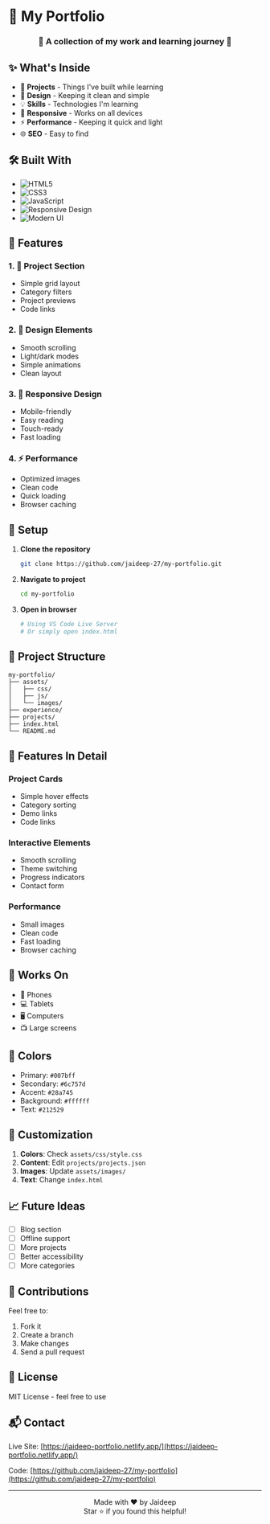 # 🚀 My Portfolio

<div align="center">
  <h3>🌟 A collection of my work and learning journey 🌟</h3>
</div>

## ✨ What's Inside

- 🎯 **Projects** - Things I've built while learning
- 🎨 **Design** - Keeping it clean and simple
- 💡 **Skills** - Technologies I'm learning
- 📱 **Responsive** - Works on all devices
- ⚡ **Performance** - Keeping it quick and light
- 🌐 **SEO** - Easy to find

## 🛠️ Built With

- ![HTML5](https://img.shields.io/badge/HTML5-E34F26?style=flat&logo=html5&logoColor=white)
- ![CSS3](https://img.shields.io/badge/CSS3-1572B6?style=flat&logo=css3&logoColor=white)
- ![JavaScript](https://img.shields.io/badge/JavaScript-F7DF1E?style=flat&logo=javascript&logoColor=black)
- ![Responsive Design](https://img.shields.io/badge/Responsive-Design-blue?style=flat)
- ![Modern UI](https://img.shields.io/badge/Modern-UI-green?style=flat)

## 🎯 Features

### 1. 💼 Project Section
- Simple grid layout
- Category filters
- Project previews
- Code links

### 2. 🎨 Design Elements
- Smooth scrolling
- Light/dark modes
- Simple animations
- Clean layout

### 3. 📱 Responsive Design
- Mobile-friendly
- Easy reading
- Touch-ready
- Fast loading

### 4. ⚡ Performance
- Optimized images
- Clean code
- Quick loading
- Browser caching

## 🚀 Setup

1. **Clone the repository**
   ```bash
   git clone https://github.com/jaideep-27/my-portfolio.git
   ```

2. **Navigate to project**
   ```bash
   cd my-portfolio
   ```

3. **Open in browser**
   ```bash
   # Using VS Code Live Server
   # Or simply open index.html
   ```

## 📂 Project Structure

```
my-portfolio/
├── assets/
│   ├── css/
│   ├── js/
│   └── images/
├── experience/
├── projects/
├── index.html
└── README.md
```

## 💫 Features In Detail

### Project Cards
- Simple hover effects
- Category sorting
- Demo links
- Code links

### Interactive Elements
- Smooth scrolling
- Theme switching
- Progress indicators
- Contact form

### Performance
- Small images
- Clean code
- Fast loading
- Browser caching

## 📱 Works On

- 📱 Phones
- 💻 Tablets
- 🖥️ Computers
- 📺 Large screens

## 🎨 Colors

- Primary: `#007bff`
- Secondary: `#6c757d`
- Accent: `#28a745`
- Background: `#ffffff`
- Text: `#212529`

## 🔧 Customization

1. **Colors**: Check `assets/css/style.css`
2. **Content**: Edit `projects/projects.json`
3. **Images**: Update `assets/images/`
4. **Text**: Change `index.html`

## 📈 Future Ideas

- [ ] Blog section
- [ ] Offline support
- [ ] More projects
- [ ] Better accessibility
- [ ] More categories

## 🤝 Contributions

Feel free to:
1. Fork it
2. Create a branch
3. Make changes
4. Send a pull request

## 📄 License

MIT License - feel free to use

## 📬 Contact

Live Site: [https://jaideep-portfolio.netlify.app/](https://jaideep-portfolio.netlify.app/)

Code: [https://github.com/jaideep-27/my-portfolio](https://github.com/jaideep-27/my-portfolio)

---

<div align="center">
  Made with ❤️ by Jaideep
  <br>
  Star ⭐ if you found this helpful!
</div>
